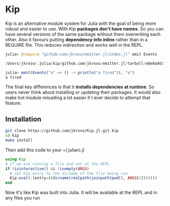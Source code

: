 # Kip

Kip is an alternative module system for Julia with the goal of being more robust and easier to use. With Kip __packages don't have names__. So you can have several versions of the same package without them overwriting each other. Also it favours putting __dependency info inline__ rather than in a REQUIRE file. This reduces indirection and works well in the REPL.

```julia
julia> @require "github.com/jkroso/emitter.jl/index.jl" emit Events

/Users/jkroso/.julia/kip/github.com/jkroso/emitter.jl/tarball/e8e8a9d/index.jl

julia> emit(Events("a" => () -> println("a fired")), "a")
a fired
```

The final key differences is that it __installs dependencies at runtime__. So users never think about installing or updating their packages. It would also make hot module reloading a lot easier if I ever decide to attempt that feature.

## Installation

```sh
git clone https://github.com/jkroso/Kip.jl.git kip
cd kip
make install
```

Then add this code to your ~/.juliarc.jl

```julia
using Kip
# If we are running a file and not at the REPL
if !isinteractive() && !isempty(ARGS)
  # set Kip.entry to the dirname of the file being run
  Kip.eval(:(entry=$(dirname(realpath(joinpath(pwd(), ARGS[1]))))))
end
```

Now it's like Kip was built into Julia. It will be available at the REPL and in any files you run
